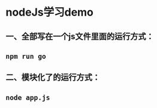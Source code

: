 # nodeJs学习demo

一、全部写在一个js文件里面的运行方式：
----------
## ```npm run go```

二、模块化了的运行方式：
----------
## ```node app.js```
